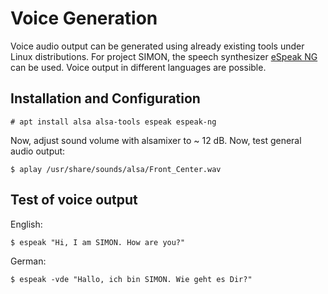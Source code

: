 # Voice Generation

Voice audio output can be generated using already existing tools under Linux
distributions. For project SIMON, the speech synthesizer [eSpeak NG](https://github.com/espeak-ng/espeak-ng) can be used. Voice output in different languages are possible.

## Installation and Configuration

    # apt install alsa alsa-tools espeak espeak-ng

Now, adjust sound volume with alsamixer to ~ 12 dB. Now, test general audio
output:

    $ aplay /usr/share/sounds/alsa/Front_Center.wav

## Test of voice output

English:

    $ espeak "Hi, I am SIMON. How are you?"

German:

    $ espeak -vde "Hallo, ich bin SIMON. Wie geht es Dir?"


